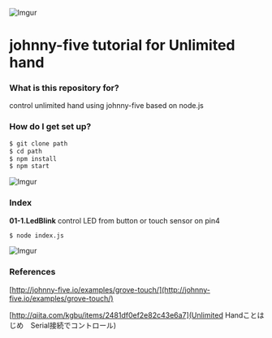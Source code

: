 ![Imgur](http://i.imgur.com/aJfFBV7.png)
# johnny-five tutorial for Unlimited hand #

### What is this repository for? 
control unlimited hand using johnny-five based on node.js

### How do I get set up? ###

```sh
$ git clone path
$ cd path
$ npm install
$ npm start
```
![Imgur](http://i.imgur.com/aJfFBV7.png)
### Index ###
**01-1.LedBlink** 
control LED from button or touch sensor on pin4  
```sh
$ node index.js
```  

![Imgur](http://i.imgur.com/aJfFBV7.png)  

### References ###
[http://johnny-five.io/examples/grove-touch/](http://johnny-five.io/examples/grove-touch/)  

[http://qiita.com/kgbu/items/2481df0ef2e82c43e6a7](Unlimited Handことはじめ　Serial接続でコントロール)